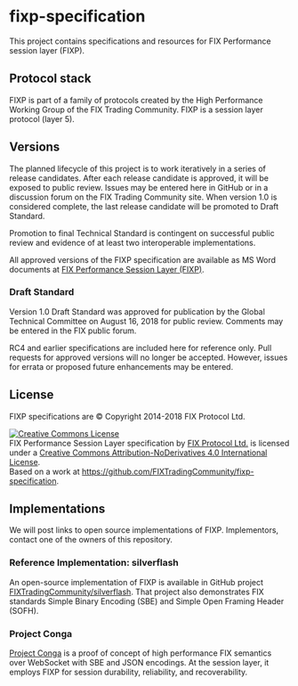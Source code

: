 # fixp-specification
This project contains specifications and resources for FIX Performance session layer (FIXP).


## Protocol stack
FIXP is part of a family of protocols created by the High Performance Working Group
 of the FIX Trading Community. FIXP is a session layer protocol (layer 5).

## Versions

The planned lifecycle of this project is to work iteratively in a series of release candidates. After each release candidate is approved, it will be exposed to public review. Issues may be entered here in GitHub or in a discussion forum on the FIX Trading Community site. When version 1.0 is considered complete, the last release candidate will be promoted to Draft Standard. 

Promotion to final Technical Standard is contingent on successful public review and evidence of at least two interoperable implementations. 

All approved versions of the FIXP specification are available as MS Word documents at [FIX Performance Session Layer (FIXP)](https://www.fixtrading.org/standards/fixp/).

### Draft Standard
Version 1.0 Draft Standard was approved for publication by the Global Technical Committee on August 16, 2018 for public review. Comments may be entered in the FIX public forum.

RC4 and earlier specifications are included here for reference only. Pull requests for approved versions will no longer be accepted. However, issues for errata or proposed future enhancements may be entered. 

## License
FIXP specifications are © Copyright 2014-2018 FIX Protocol Ltd. 

<a rel="license" href="http://creativecommons.org/licenses/by-nd/4.0/"><img alt="Creative Commons License" style="border-width:0" src="https://i.creativecommons.org/l/by-nd/4.0/88x31.png" /></a><br /><span xmlns:dct="http://purl.org/dc/terms/" href="http://purl.org/dc/dcmitype/Text" property="dct:title" rel="dct:type">FIX Performance Session Layer specification</span> by <a xmlns:cc="http://creativecommons.org/ns#" href="http://www.fixtradingcommunity.org/" property="cc:attributionName" rel="cc:attributionURL">FIX Protocol Ltd.</a> is licensed under a <a rel="license" href="http://creativecommons.org/licenses/by-nd/4.0/">Creative Commons Attribution-NoDerivatives 4.0 International License</a>.<br />Based on a work at <a xmlns:dct="http://purl.org/dc/terms/" href="https://github.com/FIXTradingCommunity/fixp-specification" rel="dct:source">https://github.com/FIXTradingCommunity/fixp-specification</a>.

## Implementations

We will post links to open source implementations of FIXP. Implementors, contact one
of the owners of this repository.

### Reference Implementation: silverflash
An open-source implementation of FIXP is available in GitHub project [FIXTradingCommunity/silverflash](https://github.com/FIXTradingCommunity/silverflash). That project also demonstrates FIX standards Simple Binary Encoding (SBE) and Simple Open Framing Header (SOFH).

### Project Conga
[Project Conga](https://github.com/FIXTradingCommunity/conga) is a proof of concept of high performance FIX semantics over WebSocket with SBE and JSON encodings. At the session layer, it employs FIXP for session durability, reliability, and recoverability.
